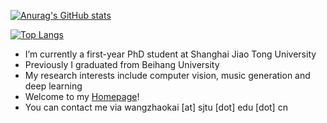 [![Anurag's GitHub stats](https://github-readme-stats.vercel.app/api?username=wzk1015&show_icons=true)](https://github.com/anuraghazra/github-readme-stats)

[![Top Langs](https://github-readme-stats.vercel.app/api/top-langs/?username=wzk1015&hide=html,css)](https://github.com/anuraghazra/github-readme-stats)




- I’m currently a first-year PhD student at Shanghai Jiao Tong University
- Previously I graduated from Beihang University
- My research interests include computer vision, music generation and deep learning
- Welcome to my [Homepage](https://wzk.plus)!
- You can contact me via wangzhaokai [at] sjtu [dot] edu [dot] cn
